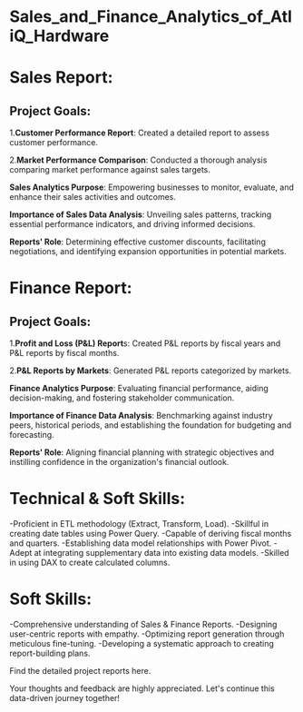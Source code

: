 # Sales_and_Finance_Analytics_of_AtliQ_Hardware

# Sales Report:
## Project Goals:

 1.**Customer Performance Report**: Created a detailed report to assess customer performance.

 2.**Market Performance Comparison**: Conducted a thorough analysis comparing market performance against sales targets.

**Sales Analytics Purpose**: Empowering businesses to monitor, evaluate, and enhance their sales activities and outcomes.

**Importance of Sales Data Analysis**: Unveiling sales patterns, tracking essential performance indicators, and driving informed decisions.

**Reports' Role**: Determining effective customer discounts, facilitating negotiations, and identifying expansion opportunities in potential markets.

# Finance Report:
## Project Goals:

 1.**Profit and Loss (P&L) Report**s: Created P&L reports by fiscal years and P&L reports by fiscal months.

 2.**P&L Reports by Markets**: Generated P&L reports categorized by markets.

**Finance Analytics Purpose**: Evaluating financial performance, aiding decision-making, and fostering stakeholder communication.


**Importance of Finance Data Analysis**: Benchmarking against industry peers, historical periods, and establishing the foundation for budgeting and forecasting.

**Reports' Role**: Aligning financial planning with strategic objectives and instilling confidence in the organization's financial outlook.

# Technical & Soft Skills:

-Proficient in ETL methodology (Extract, Transform, Load).
-Skillful in creating date tables using Power Query.
-Capable of deriving fiscal months and quarters.
-Establishing data model relationships with Power Pivot.
-Adept at integrating supplementary data into existing data models.
-Skilled in using DAX to create calculated columns.


# Soft Skills:

-Comprehensive understanding of Sales & Finance Reports.
-Designing user-centric reports with empathy.
-Optimizing report generation through meticulous fine-tuning.
-Developing a systematic approach to creating report-building plans.


Find the detailed project reports here.


Your thoughts and feedback are highly appreciated. Let's continue this data-driven journey together!


